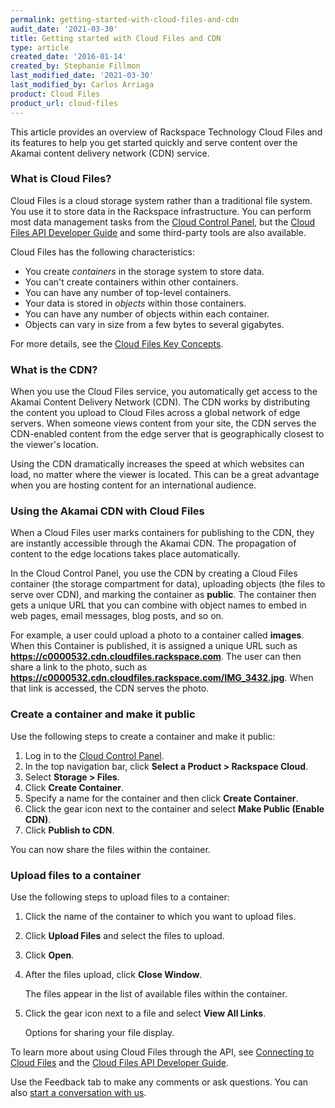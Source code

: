 ```yaml
---
permalink: getting-started-with-cloud-files-and-cdn
audit_date: '2021-03-30'
title: Getting started with Cloud Files and CDN
type: article
created_date: '2016-01-14'
created_by: Stephanie Fillmon
last_modified_date: '2021-03-30'
last_modified_by: Carlos Arriaga
product: Cloud Files
product_url: cloud-files
---
```


This article provides an overview of Rackspace Technology Cloud Files and its
features to help you get started quickly and serve content over the Akamai
content delivery network (CDN) service.

### What is Cloud Files?

Cloud Files is a cloud storage system rather than a traditional file system. You
use it to store data in the Rackspace infrastructure. You can perform most data
management tasks from the [Cloud Control Panel](https://login.rackspace.com/),
but the [Cloud Files API Developer Guide](https://docs.rackspace.com/docs/cloud-files/v1/)
and some third-party tools are also available.

Cloud Files has the following characteristics:

-   You create *containers* in the storage system to store data.
-   You can't create containers within other containers.
-   You can have any number of top-level containers.
-   Your data is stored in *objects* within those containers.
-   You can have any number of objects within each container.
-   Objects can vary in size from a few bytes to several gigabytes.

For more details, see the [Cloud Files Key Concepts](https://docs-ospc.rackspace.com/support/how-to/cloud-files/cloud-files-key-concepts).

### What is the CDN?

When you use the Cloud Files service, you automatically get access to the Akamai Content Delivery
Network (CDN). The CDN works by distributing the content you upload to Cloud Files across a global
network of edge servers. When someone views content from your site, the CDN serves the
CDN-enabled content from the edge server that is geographically closest to the viewer's location.

Using the CDN dramatically increases the speed at which websites can load, no matter where the viewer
is located. This can be a great advantage when you are hosting content for an international audience.

### Using the Akamai CDN with Cloud Files

When a Cloud Files user marks containers for publishing to the CDN, they are instantly accessible
through the Akamai CDN. The propagation of content to the edge locations takes place automatically.

In the Cloud Control Panel, you use the CDN by creating a Cloud Files container (the storage compartment
for data), uploading objects (the files to serve over CDN), and marking the container as **public**.
The container then gets a unique URL that you can combine with object names to embed in web pages,
email messages, blog posts, and so on.

For example, a user could upload a photo to a container called **images**. When this Container is
published, it is assigned a unique URL such as **https://c0000532.cdn.cloudfiles.rackspace.com**.
The user can then share a link to the photo, such as **https://c0000532.cdn.cloudfiles.rackspace.com/IMG_3432.jpg**.
When that link is accessed, the CDN serves the photo.

### Create a container and make it public

Use the following steps to create a container and make it public:

1.  Log in to the [Cloud Control Panel](https://login.rackspace.com/).
2.  In the top navigation bar, click **Select a Product > Rackspace Cloud**.
3.  Select **Storage > Files**.
4.  Click **Create Container**.
5.  Specify a name for the container and then click **Create Container**.
6.  Click the gear icon next to the container and select
    **Make Public (Enable CDN)**.
7.  Click **Publish to CDN**.

You can now share the files within the container.

### Upload files to a container

Use the following steps to upload files to a container:

1.  Click the name of the container to which you want to upload files.
2.  Click **Upload Files** and select the files to upload.
3.  Click **Open**.
4.  After the files upload, click **Close Window**.

    The files appear in the list of available files within the container.

5.  Click the gear icon next to a file and select **View All Links**.

    Options for sharing your file display.

To learn more about using Cloud Files through the API, see [Connecting to Cloud Files](https://docs-ospc.rackspace.com/support/how-to/cloud-files/connecting-to-cloudfiles)
and the [Cloud Files API Developer Guide](https://docs.rackspace.com/docs/cloud-files/v1/).

Use the Feedback tab to make any comments or ask questions. You can also [start a conversation with us](https://www.rackspace.com/contact). 
